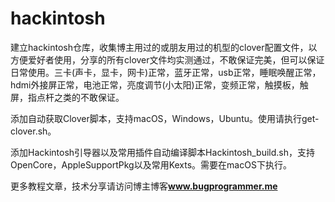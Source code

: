 # hackintosh

建立hackintosh仓库，收集博主用过的或朋友用过的机型的clover配置文件，以方便爱好者使用，分享的所有clover文件均实测通过，不敢保证完美，但可以保证日常使用。三卡(声卡，显卡，网卡)正常，蓝牙正常，usb正常，睡眠唤醒正常，hdmi外接屏正常，电池正常，亮度调节(小太阳)正常，变频正常，触摸板，触屏，指点杆之类的不敢保证。

添加自动获取Clover脚本，支持macOS，Windows，Ubuntu。使用请执行get-clover.sh。

添加Hackintosh引导器以及常用插件自动编译脚本Hackintosh_build.sh，支持OpenCore，AppleSupportPkg以及常用Kexts。需要在macOS下执行。

更多教程文章，技术分享请访问博主博客<b><font color=#0099ff>www.bugprogrammer.me</font></b>